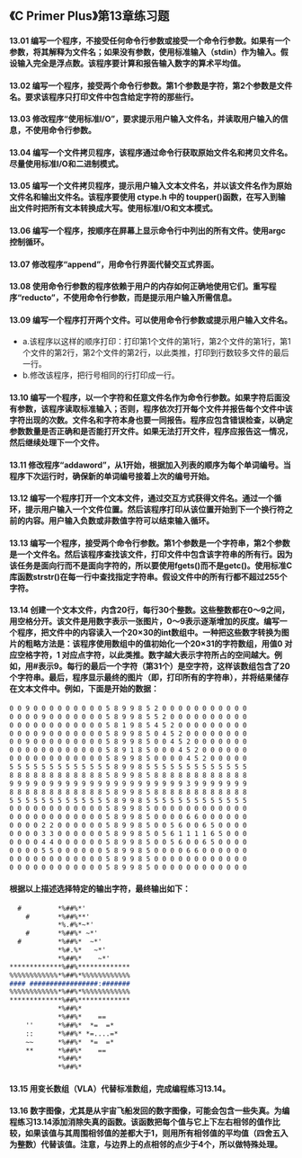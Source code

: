 ## 《C Primer Plus》第13章练习题

#### 13.01 编写一个程序，不接受任何命令行参数或接受一个命令行参数。如果有一个参数，将其解释为文件名；如果没有参数，使用标准输入（stdin）作为输入。假设输入完全是浮点数。该程序要计算和报告输入数字的算术平均值。

#### 13.02 编写一个程序，接受两个命令行参数。第1个参数是字符，第2个参数是文件名。要求该程序只打印文件中包含给定字符的那些行。

#### 13.03 修改程序“使用标准I/O”，要求提示用户输入文件名，并读取用户输入的信息，不使用命令行参数。

#### 13.04 编写一个文件拷贝程序，该程序通过命令行获取原始文件名和拷贝文件名。尽量使用标准I/O和二进制模式。

#### 13.05 编写一个文件拷贝程序，提示用户输入文本文件名，并以该文件名作为原始文件名和输出文件名。该程序要使用 ctype.h 中的 toupper()函数，在写入到输出文件时把所有文本转换成大写。使用标准I/O和文本模式。

#### 13.06 编写一个程序，按顺序在屏幕上显示命令行中列出的所有文件。使用argc控制循环。

#### 13.07 修改程序“append”，用命令行界面代替交互式界面。

#### 13.08 使用命令行参数的程序依赖于用户的内存如何正确地使用它们。重写程序“reducto”，不使用命令行参数，而是提示用户输入所需信息。

#### 13.09 编写一个程序打开两个文件。可以使用命令行参数或提示用户输入文件名。
+ a.该程序以这样的顺序打印：打印第1个文件的第1行，第2个文件的第1行，第1个文件的第2行，第2个文件的第2行，以此类推，打印到行数较多文件的最后一行。
+ b.修改该程序，把行号相同的行打印成一行。

#### 13.10 编写一个程序，以一个字符和任意文件名作为命令行参数。如果字符后面没有参数，该程序读取标准输入；否则，程序依次打开每个文件并报告每个文件中该字符出现的次数。文件名和字符本身也要一同报告。程序应包含错误检查，以确定参数数量是否正确和是否能打开文件。如果无法打开文件，程序应报告这一情况，然后继续处理下一个文件。

#### 13.11 修改程序“addaword”，从1开始，根据加入列表的顺序为每个单词编号。当程序下次运行时，确保新的单词编号接着上次的编号开始。

#### 13.12 编写一个程序打开一个文本文件，通过交互方式获得文件名。通过一个循环，提示用户输入一个文件位置。然后该程序打印从该位置开始到下一个换行符之前的内容。用户输入负数或非数值字符可以结束输入循环。

#### 13.13 编写一个程序，接受两个命令行参数。第1个参数是一个字符串，第2个参数是一个文件名。然后该程序查找该文件，打印文件中包含该字符串的所有行。因为该任务是面向行而不是面向字符的，所以要使用fgets()而不是getc()。使用标准C库函数strstr()在每一行中查找指定字符串。假设文件中的所有行都不超过255个字符。

#### 13.14 创建一个文本文件，内含20行，每行30个整数。这些整数都在0～9之间，用空格分开。该文件是用数字表示一张图片，0～9表示逐渐增加的灰度。编写一个程序，把文件中的内容读入一个20×30的int数组中。一种把这些数字转换为图片的粗略方法是：该程序使用数组中的值初始化一个20×31的字符数组，用值0 对应空格字符，1 对应点字符，以此类推。数字越大表示字符所占的空间越大。例如，用#表示9。每行的最后一个字符（第31个）是空字符，这样该数组包含了20个字符串。最后，程序显示最终的图片（即，打印所有的字符串），并将结果储存在文本文件中。例如，下面是开始的数据：

```markdown
0 0 9 0 0 0 0 0 0 0 0 0 5 8 9 9 8 5 2 0 0 0 0 0 0 0 0 0 0 0
0 0 0 0 9 0 0 0 0 0 0 0 5 8 9 9 8 5 5 2 0 0 0 0 0 0 0 0 0 0
0 0 0 0 0 0 0 0 0 0 0 0 5 8 1 9 8 5 4 5 2 0 0 0 0 0 0 0 0 0
0 0 0 0 9 0 0 0 0 0 0 0 5 8 9 9 8 5 0 4 5 2 0 0 0 0 0 0 0 0
0 0 9 0 0 0 0 0 0 0 0 0 5 8 9 9 8 5 0 0 4 5 2 0 0 0 0 0 0 0
0 0 0 0 0 0 0 0 0 0 0 0 5 8 9 1 8 5 0 0 0 4 5 2 0 0 0 0 0 0
0 0 0 0 0 0 0 0 0 0 0 0 5 8 9 9 8 5 0 0 0 0 4 5 2 0 0 0 0 0
5 5 5 5 5 5 5 5 5 5 5 5 5 8 9 9 8 5 5 5 5 5 5 5 5 5 5 5 5 5
8 8 8 8 8 8 8 8 8 8 8 8 5 8 9 9 8 5 8 8 8 8 8 8 8 8 8 8 8 8
9 9 9 9 0 9 9 9 9 9 9 9 9 9 9 9 9 9 9 9 9 9 3 9 9 9 9 9 9 9
8 8 8 8 8 8 8 8 8 8 8 8 5 8 9 9 8 5 8 8 8 8 8 8 8 8 8 8 8 8
5 5 5 5 5 5 5 5 5 5 5 5 5 8 9 9 8 5 5 5 5 5 5 5 5 5 5 5 5 5
0 0 0 0 0 0 0 0 0 0 0 0 5 8 9 9 8 5 0 0 0 0 0 0 0 0 0 0 0 0
0 0 0 0 0 0 0 0 0 0 0 0 5 8 9 9 8 5 0 0 0 0 6 6 0 0 0 0 0 0
0 0 0 0 2 2 0 0 0 0 0 0 5 8 9 9 8 5 0 0 5 6 0 0 6 5 0 0 0 0
0 0 0 0 3 3 0 0 0 0 0 0 5 8 9 9 8 5 0 5 6 1 1 1 1 6 5 0 0 0
0 0 0 0 4 4 0 0 0 0 0 0 5 8 9 9 8 5 0 0 5 6 0 0 6 5 0 0 0 0
0 0 0 0 5 5 0 0 0 0 0 0 5 8 9 9 8 5 0 0 0 0 6 6 0 0 0 0 0 0
0 0 0 0 0 0 0 0 0 0 0 0 5 8 9 9 8 5 0 0 0 0 0 0 0 0 0 0 0 0
0 0 0 0 0 0 0 0 0 0 0 0 5 8 9 9 8 5 0 0 0 0 0 0 0 0 0 0 0 0
```

#### 根据以上描述选择特定的输出字符，最终输出如下：

```markdown
  #         *%##%*'           
    #       *%##%**'          
            *%.#%*~*'         
    #       *%##%* ~*'        
  #         *%##%*  ~*'       
            *%#.%*   ~*'      
            *%##%*    ~*'     
*************%##%*************
%%%%%%%%%%%%*%##%*%%%%%%%%%%%%
#### #################:#######
%%%%%%%%%%%%*%##%*%%%%%%%%%%%%
*************%##%*************
            *%##%*            
            *%##%*    ==      
    ''      *%##%*  *=  =*    
    ::      *%##%* *=....=*   
    ~~      *%##%*  *=  =*    
    **      *%##%*    ==      
            *%##%*            
            *%##%* 
```

#### 13.15 用变长数组（VLA）代替标准数组，完成编程练习13.14。

#### 13.16 数字图像，尤其是从宇宙飞船发回的数字图像，可能会包含一些失真。为编程练习13.14添加消除失真的函数。该函数把每个值与它上下左右相邻的值作比较，如果该值与其周围相邻值的差都大于1，则用所有相邻值的平均值（四舍五入为整数）代替该值。注意，与边界上的点相邻的点少于4个，所以做特殊处理。